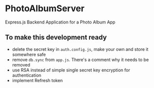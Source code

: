 # PhotoAlbumServer
Express.js Backend Application for a Photo Album App

##  To make this development ready
- delete the secret key in `auth.config.js`, make your own and store it somewhere safe
- remove `db.sync` from `app.js`. There's a comment why it needs to be removed
- use RSA instead of simple single secret key encryption for authentication
- implement Refresh token